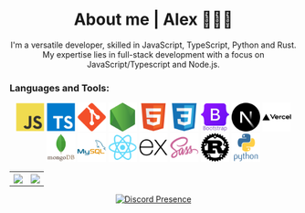 <div align="center">
<h1>About me |  Alex 👨🏻‍💻</h1>
<p>
I'm a versatile developer, skilled in JavaScript, TypeScript, Python and Rust. My expertise lies in full-stack development with a focus on JavaScript/Typescript and Node.js.
</p>
<h3 align="left">Languages and Tools:</h3>
<p>
<a href="https://developer.mozilla.org/es/docs/Web/JavaScript"><img src="https://github.com/devicons/devicon/raw/refs/heads/master/icons/javascript/javascript-original.svg" width="50px" /></a>
<a href="https://www.typescriptlang.org"><img src="https://github.com/devicons/devicon/raw/refs/heads/master/icons/typescript/typescript-original.svg" width="50px" /></a>
<a href="https://git-scm.com"><img src="https://github.com/devicons/devicon/raw/refs/heads/master/icons/git/git-original.svg" width="50px" /></a>
<a href="https://nodejs.org"><img src="https://github.com/devicons/devicon/raw/refs/heads/master/icons/nodejs/nodejs-original.svg" width="50px" /></a>
<a href="https://developer.mozilla.org/es/docs/Web/HTML"><img src="https://github.com/devicons/devicon/raw/refs/heads/master/icons/html5/html5-original.svg" width="50px" /></a>
<a href="https://developer.mozilla.org/es/docs/Web/CSS"><img src="https://github.com/devicons/devicon/raw/refs/heads/master/icons/css3/css3-original.svg" width="50px" /></a>
<a href="https://getbootstrap.com"><img src="https://github.com/devicons/devicon/raw/refs/heads/master/icons/bootstrap/bootstrap-original-wordmark.svg" width="50px" /></a>
<a href="https://nextjs.org"><img src="https://github.com/devicons/devicon/raw/refs/heads/master/icons/nextjs/nextjs-original.svg" width="50px" /></a>
<a href="https://vercel.com"><img src="https://github.com/devicons/devicon/raw/refs/heads/master/icons/vercel/vercel-original-wordmark.svg" width="50px" /></a>
<a href="https://www.mongodb.com"><img src="https://github.com/devicons/devicon/raw/refs/heads/master/icons/mongodb/mongodb-original-wordmark.svg" width="50px" /></a>
<a href="https://www.mysql.com"><img src="https://github.com/devicons/devicon/raw/refs/heads/master/icons/mysql/mysql-original-wordmark.svg" width="50px" /></a>
<a href="https://es.react.dev"><img src="https://github.com/devicons/devicon/raw/refs/heads/master/icons/react/react-original.svg" width="50px" /></a>
<a href="https://expressjs.com"><img src="https://github.com/devicons/devicon/raw/refs/heads/master/icons/express/express-original.svg" width="50px" /></a>
<a href="https://sass-lang.com"><img src="https://github.com/devicons/devicon/raw/refs/heads/master/icons/sass/sass-original.svg" width="50px" /></a>
<a href="https://www.rust-lang.org"><img src="https://github.com/devicons/devicon/raw/refs/heads/master/icons/rust/rust-original.svg" width="50px" /></a>
<a href="https://www.python.org"><img src="https://github.com/devicons/devicon/raw/refs/heads/master/icons/python/python-original-wordmark.svg" width="50px" /></a>
</p>
<table>
  <tr>
    <td align="center" style="padding=0;width=50%;">
      <img align="center" style="padding=0;" src="https://grs.quantumly.dev/api/?username=xnayx&show_icons=true&title_color=4F8CC9&text_color=9f9f9f&bg_color=00000000&hide_border=true&icon_color=4F8CC9&hide_title=true&count_private=true" />
    </td>
    <td align="center" style="padding=0;width=50%;">
      <img align="center" style="padding=0;" src="https://grs.quantumly.dev/api/top-langs/?username=xnayx&layout=compact&show_icons=true&title_color=4F8CC9&text_color=9f9f9f&bg_color=00000000&hide_border=true&icon_color=00000000&count_private=true" />
    </td>
  </tr>
</table>

[![Discord Presence](https://lanyard.cnrad.dev/api/795360779237851167)](https://discord.com/users/795360779237851167)
</div>
